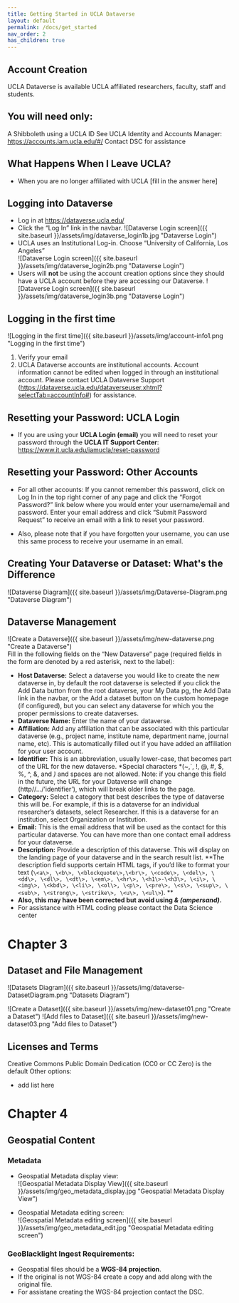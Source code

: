 ```yaml
---
title: Getting Started in UCLA Dataverse
layout: default
permalink: /docs/get_started
nav_order: 2
has_children: true
---
```


## Account Creation  

UCLA Dataverse is available UCLA affiliated researchers, faculty, staff and students.   

## You will need only:
A Shibboleth using a UCLA ID
See UCLA Identity and Accounts Manager:  https://accounts.iam.ucla.edu/#/
Contact DSC for assistance

## What Happens When I Leave UCLA?
- When you are no longer affiliated with UCLA [fill in the answer here]


## Logging into Dataverse
- Log in at https://dataverse.ucla.edu/
- Click the “Log In” link in the navbar.
![Dataverse Login screen]({{ site.baseurl }}/assets/img/dataverse_login1b.jpg "Dataverse Login")
- UCLA uses an Institutional Log-in. Choose “University of California, Los Angeles”  
![Dataverse Login screen]({{ site.baseurl }}/assets/img/dataverse_login2b.png "Dataverse Login")
- Users will __not__ be using the account creation options since they should have a UCLA account before they are accessing our Dataverse.
![Dataverse Login screen]({{ site.baseurl }}/assets/img/dataverse_login3b.png "Dataverse Login")

## Logging in the first time  
![Logging in the first time]({{ site.baseurl }}/assets/img/account-info1.png "Logging in the first time")  
1. Verify your email
2. UCLA Dataverse accounts are institutional accounts. Account information cannot be edited when logged in through an institutional account.  Please contact UCLA Dataverse Support (https://dataverse.ucla.edu/dataverseuser.xhtml?selectTab=accountInfo#) for assistance.

## Resetting your Password: UCLA Login
- If you are using your **UCLA Login (email)** you will need to reset your password through the **UCLA IT Support Center**: <https://www.it.ucla.edu/iamucla/reset-password>

## Resetting your Password: Other Accounts
- For all other accounts: If you cannot remember this password, click on Log In in the top right corner of any page and click the “Forgot Password?” link below where you would enter your username/email and password. Enter your email address and click “Submit Password Request” to receive an email with a link to reset your password.  

- Also, please note that if you have forgotten your username, you can use this same process to receive your username in an email.  

## Creating Your Dataverse or Dataset: What's the Difference  
![Dataverse Diagram]({{ site.baseurl }}/assets/img/Dataverse-Diagram.png "Dataverse Diagram")  
## Dataverse Management  
![Create a Dataverse]({{ site.baseurl }}/assets/img/new-dataverse.png "Create a Dataverse")  
Fill in the following fields on the “New Dataverse” page (required fields in the form are denoted by a red asterisk, next to the label):      
- **Host Dataverse:** Select a dataverse you would like to create the new dataverse in, by default the root dataverse is selected if you click the Add Data button from the root dataverse, your My Data pg, the Add Data link in the navbar, or the Add a dataset button on the custom homepage (if configured), but you can select any dataverse for which you the proper permissions to create dataverses.  
- **Dataverse Name:** Enter the name of your dataverse.  
- **Affiliation:** Add any affiliation that can be associated with this particular dataverse (e.g., project name, institute name, department name, journal name, etc). This is automatically filled out if you have added an affiliation for your user account.  
- **Identifier:** This is an abbreviation, usually lower-case, that becomes part of the URL for the new dataverse. *Special characters *(~,`, !, @, #, $, %, ^, &, and *)* and spaces are not allowed. Note: if you change this field in the future, the URL for your Dataverse will change (http//.../’identifier’), which will break older links to the page.  
- **Category:** Select a category that best describes the type of dataverse this will be. For example, if this is a dataverse for an individual researcher’s datasets, select Researcher. If this is a dataverse for an institution, select Organization or Institution.  
- **Email:** This is the email address that will be used as the contact for this particular dataverse. You can have more than one contact email address for your dataverse.  
- **Description:** Provide a description of this dataverse. This will display on the landing page of your dataverse and in the search result list.     **The description field supports certain HTML tags, if you’d like to format your text (```\<a\>, \<b\>, \<blockquote\>,\<br\>, \<code\>, \<del\>, \<dd\>, \<dl\>, \<dt\>, \<em\>, \<hr\>, \<h1\>-\<h3\>, \<i\>, \<img\>, \<kbd\>, \<li\>, \<ol\>, \<p\>, \<pre\>, \<s\>, \<sup\>, \<sub\>, \<strong\>, \<strike\>, \<u\>, \<ul\>```).  **   
- **Also, this may have been corrected but avoid using *& (ampersand)*.**   
- For assistance with HTML coding please contact the Data Science center      

# Chapter 3  
## Dataset and File Management
![Datasets Diagram]({{ site.baseurl }}/assets/img/dataverse-DatasetDiagram.png "Datasets Diagram")

![Create a Dataset]({{ site.baseurl }}/assets/img/new-dataset01.png "Create a Dataset")
![Add files to Dataset]({{ site.baseurl }}/assets/img/new-dataset03.png "Add files to Dataset")

## Licenses and Terms 
Creative Commons Public Domain Dedication (CC0 or CC Zero) is the default 
Other options: 
- add list here 


# Chapter 4 
## Geospatial Content 
### Metadata  

- Geospatial Metadata display view:  
![Geospatial Metadata Display View]({{ site.baseurl }}/assets/img/geo_metadata_display.jpg "Geospatial Metadata Display View") 

- Geospatial Metadata editing screen:  
![Geospatial Metadata editing screen]({{ site.baseurl }}/assets/img/geo_metadata_edit.jpg "Geospatial Metadata editing screen") 

### GeoBlacklight Ingest Requirements:  
- Geospatial files should be a **WGS-84 projection**. 
- If the original is not WGS-84 create a copy and add along with the original file. 
- For assistane creating the WGS-84 projection contact the DSC.
